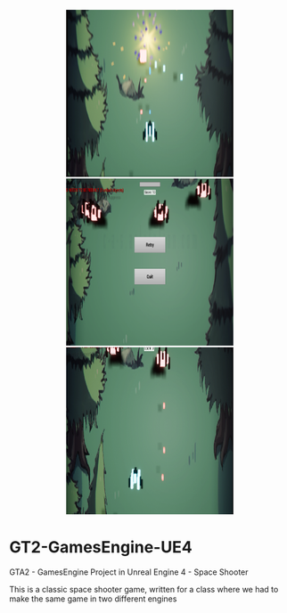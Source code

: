 <p align="center">
  <img width="300" height="300" src="1.png">
  <img width="300" height="300" src="2.png">
  <img width="300" height="300" src="3.png">
</p>

# GT2-GamesEngine-UE4
GTA2 - GamesEngine Project in Unreal Engine 4 - Space Shooter

This is a classic space shooter game, written for a class where we had to make the same game in two different engines
